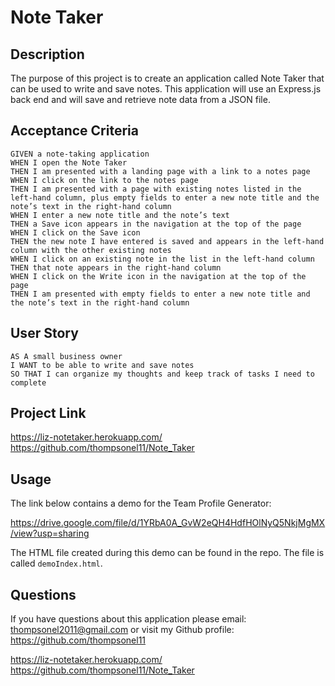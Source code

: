 # Note Taker

## Description

The purpose of this project is to create an application called Note Taker that can be used to write and save notes. This application will use an Express.js back end and will save and retrieve note data from a JSON file.

## Acceptance Criteria

```
GIVEN a note-taking application
WHEN I open the Note Taker
THEN I am presented with a landing page with a link to a notes page
WHEN I click on the link to the notes page
THEN I am presented with a page with existing notes listed in the left-hand column, plus empty fields to enter a new note title and the note’s text in the right-hand column
WHEN I enter a new note title and the note’s text
THEN a Save icon appears in the navigation at the top of the page
WHEN I click on the Save icon
THEN the new note I have entered is saved and appears in the left-hand column with the other existing notes
WHEN I click on an existing note in the list in the left-hand column
THEN that note appears in the right-hand column
WHEN I click on the Write icon in the navigation at the top of the page
THEN I am presented with empty fields to enter a new note title and the note’s text in the right-hand column
```

## User Story

```
AS A small business owner
I WANT to be able to write and save notes
SO THAT I can organize my thoughts and keep track of tasks I need to complete
```

## Project Link
https://liz-notetaker.herokuapp.com/
https://github.com/thompsonel11/Note_Taker

## Usage
The link below contains a demo for the Team Profile Generator: 

https://drive.google.com/file/d/1YRbA0A_GvW2eQH4HdfHOlNyQ5NkjMgMX/view?usp=sharing

The HTML file created during this demo can be found in the repo. The file is called `demoIndex.html`. 

## Questions
If you have questions about this application please email: thompsonel2011@gmail.com 
or visit my Github profile: https://github.com/thompsonel11

https://liz-notetaker.herokuapp.com/
https://github.com/thompsonel11/Note_Taker
